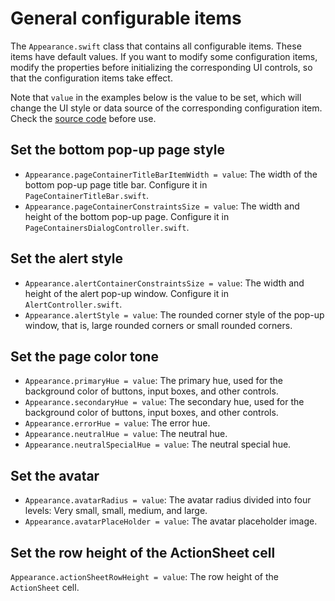 # General configurable items

The `Appearance.swift` class that contains all configurable items. These items have default values. If you want to modify some configuration items, modify the properties before initializing the corresponding UI controls, so that the configuration items take effect.

Note that `value` in the examples below is the value to be set, which will change the UI style or data source of the corresponding configuration item. Check the [source code](https://github.com/easemob/chatuikit-ios) before use.

## Set the bottom pop-up page style

- `Appearance.pageContainerTitleBarItemWidth = value`: The width of the bottom pop-up page title bar. Configure it in `PageContainerTitleBar.swift`.
- `Appearance.pageContainerConstraintsSize = value`: The width and height of the bottom pop-up page. Configure it in `PageContainersDialogController.swift`.

## Set the alert style

- `Appearance.alertContainerConstraintsSize = value`: The width and height of the alert pop-up window. Configure it in `AlertController.swift`.
- `Appearance.alertStyle = value`: The rounded corner style of the pop-up window, that is, large rounded corners or small rounded corners.

## Set the page color tone

- `Appearance.primaryHue = value`: The primary hue, used for the background color of buttons, input boxes, and other controls.
- `Appearance.secondaryHue = value`: The secondary hue, used for the background color of buttons, input boxes, and other controls.
- `Appearance.errorHue = value`: The error hue.
- `Appearance.neutralHue = value`: The neutral hue.
- `Appearance.neutralSpecialHue = value`: The neutral special hue.

## Set the avatar

- `Appearance.avatarRadius = value`: The avatar radius divided into four levels: Very small, small, medium, and large.
- `Appearance.avatarPlaceHolder = value`: The avatar placeholder image.

## Set the row height of the ActionSheet cell

`Appearance.actionSheetRowHeight = value`: The row height of the `ActionSheet` cell.

























